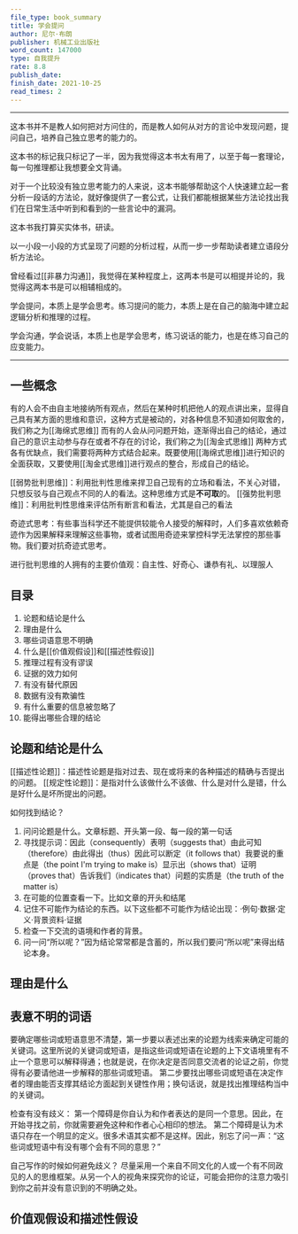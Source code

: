 ```yaml
---
file_type: book_summary
title: 学会提问
author: 尼尔·布朗
publisher: 机械工业出版社
word_count: 147000
type: 自我提升
rate: 8.8
publish_date:
finish_date: 2021-10-25
read_times: 2
---
```


---

这本书并不是教人如何把对方问住的，而是教人如何从对方的言论中发现问题，提问自己，培养自己独立思考的能力的。

这本书的标记我只标记了一半，因为我觉得这本书太有用了，以至于每一套理论，每一句推理都让我想要全文背诵。

对于一个比较没有独立思考能力的人来说，这本书能够帮助这个人快速建立起一套分析一段话的方法论，就好像提供了一套公式，让我们都能根据某些方法论找出我们在日常生活中听到和看到的一些言论中的漏洞。

这本书我打算买实体书，研读。

以一小段一小段的方式呈现了问题的分析过程，从而一步一步帮助读者建立语段分析方法论。

曾经看过[[非暴力沟通]]，我觉得在某种程度上，这两本书是可以相提并论的，我觉得这两本书是可以相辅相成的。

学会提问，本质上是学会思考。练习提问的能力，本质上是在自己的脑海中建立起逻辑分析和推理的过程。

学会沟通，学会说话，本质上也是学会思考，练习说话的能力，也是在练习自己的应变能力。

---


## 一些概念

有的人会不由自主地接纳所有观点，然后在某种时机把他人的观点讲出来，显得自己具有某方面的思维和意识，这种方式是被动的，对各种信息不知道如何取舍的，我们称之为[[海绵式思维]]
而有的人会从问问题开始，逐渐得出自己的结论，通过自己的意识主动参与存在或者不存在的讨论，我们称之为[[淘金式思维]]
两种方式各有优缺点，我们需要将两种方式结合起来。既要使用[[海绵式思维]]进行知识的全面获取，又要使用[[淘金式思维]]进行观点的整合，形成自己的结论。

[[弱势批判思维]]：利用批判性思维来捍卫自己现有的立场和看法，不关心对错，只想反驳与自己观点不同的人的看法。这种思维方式是**不可取**的。
[[强势批判思维]]：利用批判性思维来评估所有断言和看法，尤其是自己的看法

奇迹式思考：有些事当科学还不能提供较能令人接受的解释时，人们多喜欢依赖奇迹作为因果解释来理解这些事物，或者试图用奇迹来掌控科学无法掌控的那些事物。我们要对抗奇迹式思考。

进行批判思维的人拥有的主要价值观：自主性、好奇心、谦恭有礼、以理服人

## 目录

1. 论题和结论是什么
2. 理由是什么
3. 哪些词语意思不明确
4. 什么是[[价值观假设]]和[[描述性假设]]
5. 推理过程有没有谬误
6. 证据的效力如何
7. 有没有替代原因
8. 数据有没有欺骗性
9. 有什么重要的信息被忽略了
10. 能得出哪些合理的结论

## 论题和结论是什么

[[描述性论题]]：描述性论题是指对过去、现在或将来的各种描述的精确与否提出的问题。
[[规定性论题]]：是指对什么该做什么不该做、什么是对什么是错，什么是好什么是坏所提出的问题。



如何找到结论？
1. 问问论题是什么。文章标题、开头第一段、每一段的第一句话
2. 寻找提示词：因此（consequently）表明（suggests that）由此可知（therefore）由此得出（thus）因此可以断定（it follows that）我要说的重点是（the point I'm trying to make is）显示出（shows that）证明（proves that）告诉我们（indicates that）问题的实质是（the truth of the matter is）
3. 在可能的位置查看一下。比如文章的开头和结尾
4. 记住不可能作为结论的东西。以下这些都不可能作为结论出现：·例句·数据·定义·背景资料·证据
5. 检查一下交流的语境和作者的背景。
6. 问一问“所以呢？”因为结论常常都是含蓄的，所以我们要问“所以呢”来得出结论本身。

## 理由是什么

## 表意不明的词语

要确定哪些词或短语意思不清楚，第一步要以表述出来的论题为线索来确定可能的关键词。这里所说的关键词或短语，是指这些词或短语在论题的上下文语境里有不止一个意思可以解释得通；也就是说，在你决定是否同意交流者的论证之前，你觉得有必要请他进一步解释的那些词或短语。
第二步要找出哪些词或短语在决定作者的理由能否支撑其结论方面起到关键性作用；换句话说，就是找出推理结构当中的关键词。

检查有没有歧义：
第一个障碍是你自认为和作者表达的是同一个意思。因此，在开始寻找之前，你就需要避免这种和作者心心相印的想法。
第二个障碍是认为术语只存在一个明显的定义。很多术语其实都不是这样。因此，别忘了问一声：“这些词或短语中有没有哪个会有不同的意思？”

自己写作的时候如何避免歧义？
尽量采用一个来自不同文化的人或一个有不同政见的人的思维框架。从另一个人的视角来探究你的论证，可能会把你的注意力吸引到你之前并没有意识到的不明确之处。

## 价值观假设和描述性假设

